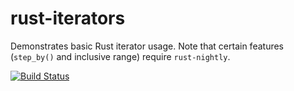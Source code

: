 # rust-iterators
Demonstrates basic Rust iterator usage. Note that certain features (`step_by()` and inclusive range) require `rust-nightly`.

[![Build Status](https://travis-ci.org/rustomax/rust-iterators?branch=master)](https://travis-ci.org/rustomax/rust-iterators)
